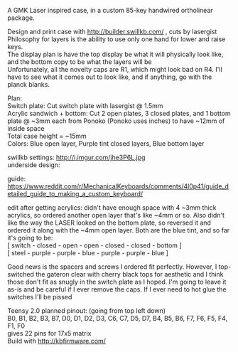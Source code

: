A GMK Laser inspired case, in a custom 85-key handwired ortholinear package.

Design and print case with http://builder.swillkb.com/ , cuts by lasergist  
Philosophy for layers is the ability to use only one hand for lower and raise keys.  
The display plan is have the top display be what it will physically look like, and the bottom copy to be what the layers will be  
Unfortunately, all the novelty caps are R1, which might look bad on R4. I'll have to see what it comes out to look like, and if anything, go with the planck blanks.

Plan:  
Switch plate: Cut switch plate with lasergist @ 1.5mm  
Acrylic sandwich + bottom: Cut 2 open plates, 3 closed plates, and 1 bottom plate @ ~3mm each from Ponoko (Ponoko uses inches) to have ~12mm of inside space  
Total case height = ~15mm  
Colors: Blue open layer, Purple tint closed layers, Blue bottom layer

swillkb settings: http://i.imgur.com/jhe3P6L.jpg  
underside design:   

guide: https://www.reddit.com/r/MechanicalKeyboards/comments/4l0p41/guide_detailed_guide_to_making_a_custom_keyboard/  

edit after getting acrylics:
didn't have enough space with 4 ~3mm thick acrylics, so ordered another open layer that's like ~4mm or so. Also didn't like the way the LASER looked on the bottom plate, so reversed it and ordered it along with the ~4mm open layer. Both are the blue tint, and so far it's going to be:  
[ switch - closed -  open  - open - closed - closed - bottom ]  
[ steel  - purple - purple - blue - purple - purple -  blue  ]

Good news is the spacers and screws I ordered fit perfectly. However, I top-switched the gateron clear with cherry black tops for aesthetic and I think those don't fit as snugly in the switch plate as I hoped. I'm going to leave it as-is and be careful if I ever remove the caps. If I ever need to hot glue the switches I'll be pissed  


Teensy 2.0 planned pinout: (going from top left down)  
B0, B1, B2, B3, B7, D0, D1, D2, D3, C6, C7, D5, D7, B4, B5, B6, F7, F6, F5, F4, F1, F0  
gives 22 pins for 17x5 matrix  
Build with http://kbfirmware.com/